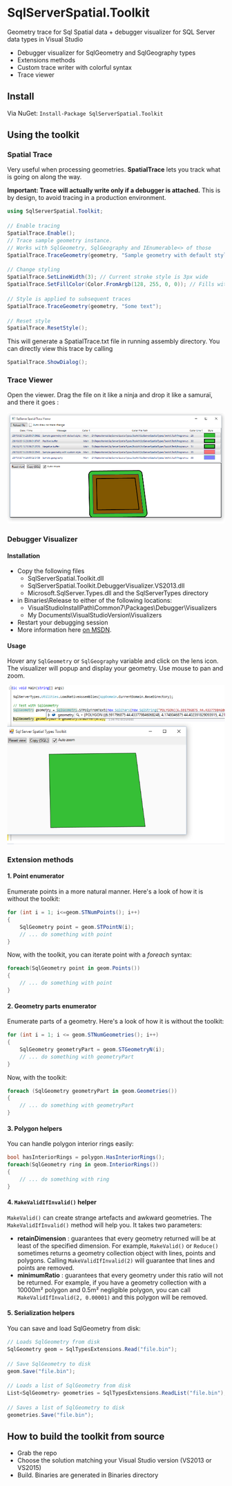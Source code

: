 # SqlServerSpatial.Toolkit
Geometry trace for Sql Spatial data + debugger visualizer for SQL Server data types in Visual Studio

 - Debugger visualizer for SqlGeometry and SqlGeography types
 - Extensions methods
 - Custom trace writer with colorful syntax
 - Trace viewer

## Install
Via NuGet: `Install-Package SqlServerSpatial.Toolkit`

## Using the toolkit
### Spatial Trace

Very useful when processing geometries. **SpatialTrace** lets you track what is going on along the way.

**Important: Trace will actually write only if a debugger is attached.**
This is by design, to avoid tracing in a production environment.

```csharp
using SqlServerSpatial.Toolkit;

// Enable tracing
SpatialTrace.Enable(); 
// Trace sample geometry instance. 
// Works with SqlGeometry, SqlGeography and IEnumerable<> of those
SpatialTrace.TraceGeometry(geometry, "Sample geometry with default style");

// Change styling
SpatialTrace.SetLineWidth(3); // Current stroke style is 3px wide
SpatialTrace.SetFillColor(Color.FromArgb(128, 255, 0, 0)); // Fills with red

// Style is applied to subsequent traces 
SpatialTrace.TraceGeometry(geometry, "Some text");

// Reset style
SpatialTrace.ResetStyle();
```
This will generate a SpatialTrace.txt file in running assembly directory.
You can directly view this trace by calling
```csharp
SpatialTrace.ShowDialog();
```

### Trace Viewer

Open the viewer. Drag the file on it like a ninja and drop it like a samuraï, and there it goes :

 ![Viewer](/img/traceviewer.png?raw=true "Trace Viewer")

### Debugger Visualizer
#### Installation

 - Copy the following files
 	- SqlServerSpatial.Toolkit.dll
 	- SqlServerSpatial.Toolkit.DebuggerVisualizer.VS2013.dll
 	- Microsoft.SqlServer.Types.dll and the SqlServerTypes directory
 - in Binaries\Release to either of the following locations: 
	 - VisualStudioInstallPath\Common7\Packages\Debugger\Visualizers
	 - My Documents\VisualStudioVersion\Visualizers
 - Restart your debugging session
 - More information here [on MSDN](https://msdn.microsoft.com/en-us/library/sb2yca43.aspx).

#### Usage

Hover any `SqlGeometry` or `SqlGeography` variable and click on the lens icon. The visualizer will popup and display your geometry. Use mouse to pan and zoom.

![Screen capture](/img/debugvis.png?raw=true "Screen capture")

### Extension methods

#### 1. Point enumerator
Enumerate points in a more natural manner. Here's a look of how it is without the toolkit:
```csharp
for (int i = 1; i<=geom.STNumPoints(); i++)
{
	SqlGeometry point = geom.STPointN(i);
	// ... do something with point
}
```
Now, with the toolkit, you can iterate point with a *foreach* syntax:
```csharp
foreach(SqlGeometry point in geom.Points())
{
	// ... do something with point
}
```
#### 2. Geometry parts enumerator
Enumerate parts of a geometry. Here's a look of how it is without the toolkit:
```csharp
for (int i = 1; i <= geom.STNumGeometries(); i++)
{
	SqlGeometry geometryPart = geom.STGeometryN(i);
	// ... do something with geometryPart
}
```
Now, with the toolkit:
```csharp
foreach (SqlGeometry geometryPart in geom.Geometries())
{
	// ... do something with geometryPart
}
```
#### 3. Polygon helpers
You can handle polygon interior rings easily:
```csharp
bool hasInteriorRings = polygon.HasInteriorRings();
foreach(SqlGeometry ring in geom.InteriorRings())
{
	// ... do something with ring
}
```
#### 4. `MakeValidIfInvalid()` helper
`MakeValid()` can create strange artefacts and awkward geometries. The `MakeValidIfInvalid()` method will help you.
It takes two parameters:
- **retainDimension** : guarantees that every geometry returned will be at least of the specified dimension. For example, `MakeValid()` or `Reduce()` sometimes returns a geometry collection object with lines, points and polygons. Calling `MakeValidIfInvalid(2)` will guarantee that lines and points are removed.
- **minimumRatio** : guarantees that every geometry under this ratio will not be returned. For example, if you have a geometry collection with a 10000m² polygon and 0.5m² negligible polygon, you can call `MakeValidIfInvalid(2, 0.00001)` and this polygon will be removed.

#### 5. Serialization helpers
You can save and load SqlGeometry from disk:
```csharp
// Loads SqlGeometry from disk
SqlGeometry geom = SqlTypesExtensions.Read("file.bin");

// Save SqlGeometry to disk
geom.Save("file.bin");

// Loads a list of SqlGeometry from disk
List<SqlGeometry> geometries = SqlTypesExtensions.ReadList("file.bin");

// Saves a list of SqlGeometry to disk
geometries.Save("file.bin");
```
## How to build the toolkit from source

 - Grab the repo
 - Choose the solution matching your Visual Studio version (VS2013 or VS2015)
 - Build. Binaries are generated in Binaries directory
